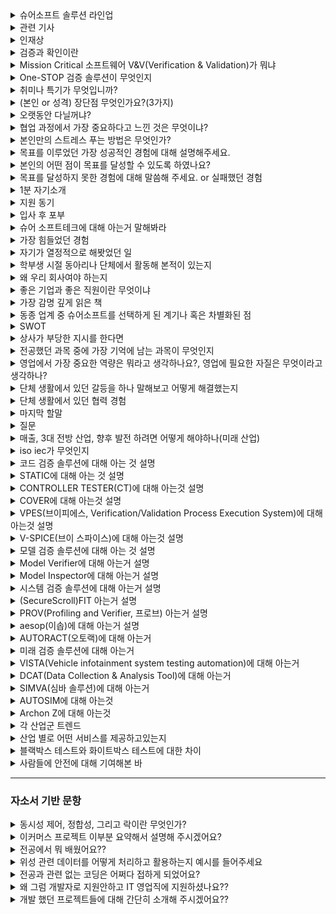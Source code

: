 <details markdown = "1">
<summary>슈어소프트 솔루션 라인업</summary>
크게 EndToEnd V&V 솔루션과 DX 솔루션으로 나뉨<br>
EndToEnd V&V 솔루션에는 코드 검증 솔루션, 모델 검증 솔루션, 시스템 검증 솔루션이 있다.<br>
DX 솔루션에는 미래 기술 검증 솔루션이 있음.<br>
</details>

<details markdown = "1">
<summary>관련 기사</summary>
2023.10.20 : 한국인정기구(KOLAS)로부터 3가지 공인시험기관 인정 규격을 추가 획득<br>
-> 무기체계 소프트웨어 개발 및 관리 메뉴얼에서 SW 취약점 점검, 소스코드 메트릭 점검<br>
<br>
2023.10.12 : 슈어소프트, 우주항공 국방 콘퍼런스 개최, 체세대 SW 기술 방향성 제시<br>
자율주행 무기체계 시험평가 시뮬레이터와 인공지능을 바탕으로 V&V등 가상화 시뮬레이션 발표 진행. 무기체계에 적용 가능한 차량 사이버보안 동향과 항공 우주 소프트웨어를 위한 결함 주입 시험 솔루션 발표.<br>
<br>
2023.08.22 : NGO 에 슈어소프트테크가 대전지역 아동 긴급 의료 셍계비 지원<br>
2023.08.08 : 회장 배현섭(2002년 설립) ai및 빅데이터 모비젠 인수, 차량 빅데이터 사업 본격화<br>
2023.08.20 : 판교 사옥에서 MBD 컨소시엄 3차 기술 워크샵 개최, SDV 가속화를 위해. SDV 신뢰성 기술과 향후 트렌드 공유<br>
2023.04.21 : SDV 전환 가속화를 위한 현대차+기아 외 17사와 SW 개발 MOU 체결<br>
</details>

<details markdown = "1">
<summary>인재상</summary>
리더 : 고객의 안전을 지키는 소프트웨어 및 하드웨어의 개발에 능동적으로 참여하는 인재<br>
챌린저 : 보다 안전한 사회를 만들기 위해 꿈과 열정을 가지고 도전<br>
Cooperator : 고객 및 동료들과 소통하고 배려하는 인재<br>
</details>

<details markdown = "1">
<summary>검증과 확인이란</summary>
검증은 소프트웨어가 명세서에 맞게 구현되었는지 보장하는 것, 확인은 소프트웨어가 고객의 의도에 맞게 구현되었는지 확인하는 것<br>
</details>

<details markdown = "1">
<summary>Mission Critical 소프트웨어 V&V(Verification & Validation)가 뭐냐</summary>
자동차, 국방/우주항공, 의료 등 작은 실수로도 치명적인 결과를 야기할 수 산업을 미션크리티컬(고신뢰 고 위험)산업이라고 하며, 해당 분야에 쓰이는 소프트웨어를 검증하는 사업을 뜻함.<br>
</details>

<details markdown = "1">
<summary>One-STOP 검증 솔루션이 무엇인지</summary>
소프트웨어 설계부터 완성품까지 모든 단계의 검증을 제공하는 서비스입니다.<br>
</details>

<details markdown = "1">
<summary>취미나 특기가 무엇입니까?</summary>
등산,배드민턴, 산책, 노래 부르고 듣는거, 이윤나 효과(걱정이 많을때 산책하면 생각도 정리되고, 정리 과정에서~~ 원래 움직이는거 싫어했는데 취미 되었음)<br>
특기 : 새로운 사람에게 말 붙이는거? <br>
</details>

<details markdown = "1">
<summary>(본인 or 성격) 장단점 무엇인가요?(3가지)</summary>
저의 가장 큰 장점은 공감 능력을 바탕으로 한 의사소통 능력이라고 생각합니다. 고등학교때 친구들의 추천을 받아 또래상담가를 맡게 되었고, 다양한 사람들의 고민을 듣고 같이 공감 및 소통하는 방법에 대해 배우게 되었습니다.<br>
이러한 경험을 바탕으로 현재도 다른 사람들의 말을 경청하고, 개개인의 상황에 맞게 대화를 이어나가면서 여러 사람들과 좋은 관계를 이어나가고 있습니다.
단점은 때로 거절을 잘 못한다는 것입니다.<br>
대학교 시절 ppt 제작으로 교수님께 칭찬을 받은 후, 동기들이 ppt 제작이 필요할때 저에게 도움을 요청했던 적이 있습니다.<br>
이때 도움 요청을 거절하지 못해서 시험기간에도 ppt제작에 도움을 주어 일정에 차질이 생겼었던적이 있습니다.<br>
현재는 도움 요청에 대해 가능한 한에서만 수락하고 불가능하다면 불가능한 이유를 솔직하게 이야기 하면서 정중하게 거절하려고 노력하고있습니다.<br>
(앞으로 마주하는 다른 단점들도 반복적으로 성찰하고 깨우치고 이를 극복하기 위해 노력 ~~~)
<br>
장점, 단점 남은거 두가지<br>
장점 : 맡은일은 밤을 세서라도 해내는 끈기와 책임감 인것 같습니다. 실제로 학부 연구생시절 2달 동안 항상 새벽 2시 이후 퇴근하면서 맡은일은 어떻게든 하려했다 ~~~ 팀 프로젝트에서도 ~~~. 약속은 어떻게든 지킨다<br>
단점 : 과몰입, 친구 상황에 더 슬퍼함. 과한것은 자제 필요. 현재는 너무 과몰입하지 않고 감정을 절제하려고 한다.
</details>

<details markdown = "1">
<summary>오랫동안 다닐꺼냐?</summary>
네 오래다닐수 ~~ 정말 오고싶었던 기업인 만 뽑아주시면 최선~~
</details>


<details markdown = "1">
<summary>협업 과정에서 가장 중요하다고 느낀 것은 무엇이냐?</summary>
저는 협업 과정에서 동료 간의 믿음이 구축되어 있는 것이 가장 중요하다고 생각합니다.<br>
팀원간의 믿음이 있어야지만 역할 분담 과정 뿐 아니라, 각자의 업무에 집중할 수 있고, 서로 간의 소통 과정에서 각자의 의견이 존중받는다는 분위기가 형성되어 좋은 아이디어가 나올 수 있기 때문입니다.<br>
</details>

<details markdown = "1">
<summary>본인만의 스트레스 푸는 방법은 무엇인가?</summary>
저는 주로 산책을 하면서 스트레스를 풉니다. 밖에서 몸을 움직이기에 답답한 마음이 해소되고, 제가 현재 왜 스트레스를 받고 어떻게 해나가야할 지 생각 정리를 하기 좋기 때문입니다.<br>
그리고 노래감상 or 노래방<br>
(적당한 스트레스는 긴장김으로 오히려 성과~)<br>
</details>

<details markdown = "1">
<summary>목표를 이루었던 가장 성공적인 경험에 대해 설명해주세요.</summary>
학부 연구생 시절 지상 원격 측정 장비를 통한 이산화질소 원격 측정 과제 수주에 성공하고, 프로젝트를 완료한 과정이 목표를 이루었던 가장 성공적인 경험이었던것 같습니다.<br>
과제 수주를 위해 관련 연구실에서 진행 중인 연구 사항 및 논문을 분석하여 연구실 별 평균 산출 오차를 계산하였고, Nasa의 Pandora 장비를 이용하여 관측하는 저희 연구실은 약 5배 정도 뛰어난 산출 결과를 얻을 수 있다는 점을 강조하여 연구과제를 수주할 수 있었습니다.<br>
<br>
프로젝트 진행 과정에서 해상도가 낮아서 측정이 되지 않았던 장비를 통해 공장 굴뚝에서 배출되는 이산화질소 농도 관측 가능 여부를 판단하였습니다. 이때 해당 장비의 해상도로 관측한 사례가 존재하지 않았고, 실제로 관측을 진행하였을때도 원하는 산출 정확도를 얻지 못하였습니다.<br>
하지만 여러 전문가 분들에게 자문을 구하여 장비 튜닝만이 해답임을 알게되었고, 추가 예산을 얻기 위해 장비 튜닝의 필요성을 증명하였습니다.<br>
최종적으로 산출 정확도를 20%에서 70%까지 높일수 있게 되었고, 성공적으로 프로젝트를 마무리할 수 있었습니다.<br>
<br>
(이때 국내 연구실의 평균 산출 오차는 3.4 * 10^-3(radiance) 였지만, 나사의 판도라 장비의 사용권이 있는 저희 연구실의 평균 산출오차는 6.8 * 10-4로 약 5배 정도 뛰어난 산출결과)<br>
</details>

<details markdown = "1">
<summary>본인의 어떤 점이 목표를 달성할 수 있도록 하였나요?</summary>
목표를 달성하는데 큰 역할을 한 점은 제가 포기하지 않고 문제를 해결하려는 책임감을 바탕으로 한 끈기와 여러 사람들께 도움을 요청드리고, 관련 자료를 열심히 찾아본 적극성이 목표를 달성할 수 있게 한것 같습니다.<br>
처음에는 해상도 문제와 같은 기술적인 어려움에 직면했을때, 몇 번의 측정 끝에도 원하는 산출 정확도의 결과를 얻지 못했습니다.<br>
그럼에도 불구하고, 저는 다양한 논문과 기술 문서들을 열심히 검색하며 해결책을 파악하려고 노력했습니다. 또한, 여러 전문가분들에게 자문을 요청드리는 과정에서 문제의 본질을 깊이 이해하게 되었고, 최종적으로 해결방안을 도출하였습니다.<br>
저의 끈기와 자기 주도적인 태도는 프로젝트를 성공적으로 이끈 주요 원동력이였다고 생각합니다. 앞으로도 문제를 해결하기 위한 끈기와 적극성을 바탕으로 맡은 일을 책임감 있게 수행하고, 좋은 성과를 내는 사원으로 성장하고자 합니다.
</details>

<details markdown = "1">
<summary>목표를 달성하지 못한 경험에 대해 말씀해 주세요. or 실패했던 경험</summary>
학부 시절, 저는 수석으로 졸업하는 것을 목표로 삼았으나 달성하지 못한 경험이 있습니다.<br>
이때 저는 흥미가 가는 과목에 대해서는 성적이 좋았으나, 재미가 없다고 느껴진 특정 전공 과목들에 대한 성적이 좋지 못하였습니다.<br>
이 경험을 통해 제가 관심을 가지 않았던 부분에 대해서도 진지한 태도로 접근해야 하며, 큰 목표를 이루기 위해서는 세부적인 요소 하나하나에 무관심하거나 소홀히 해서는 안된다는 점을 깨달았습니다.<br> 
<br>
꼬리질문 - 이를 자신의 삶에 어떻게 반영하였나요?<br>
개발 프로젝트 예시 -> 동시성 제어 해본것<br>
</details>

<details markdown = "1">
<summary>1분 자기소개</summary>
안녕하십니까. 슈어소프트테크 사업개발 부문 기술 영업 지원자 김욱종입니다.<br>
저는 차별화된 영업전략을 세우기 위해 여러 역량을 길러왔습니다.<br>
첫째 의사소통 능력입니다. 고등학교 시절 상담 도우미 역할을 맡은 경험을 바탕으로 다양한 사람들의 이야기를 경청하고 이를 바탕으로 소통하여 좋은 관계를 유지하고 있습니다.<br>
두번째로 데이터 분석 능력 및 이를 기반으로 한 설득력입니다.<br>
학부 연구생 시절 이산화질소 연구과제 수주를 위해 타 연구실에 비해 산출오차가 적다는 점을 계산하여 강조하였고, 최종적으로 해당 연구과제를 수주하였습니다.<br>
또한 과제 진행 과정에서, 국립환경과학원에서 맡긴 장비의 한계점을 증명하고, 장비 튜닝을 통해서만 산출 오차를 줄일수 있다는 점을 증명하여 추가 예산을 따낸 경험이 있습니다.<br>
마지막으로 CS 지식과 실제 개발 경험입니다. 정보처리기사 자격증 취득과정에서 CS분야에 대한 지식을 쌓았고, 자바 스프링을 기반으로 개발에 참여해 본 경험이 있습니다.<br>
<br>
이러한 저의 역량을 바탕으로 차별화된 영업 전략을 세우고, 보다 안전한 사회를 만들기 위해 노력하는 영업사원이 되겠습니다. 감사합니다.<br>
</details>

<details markdown = "1">
<summary>지원 동기</summary>
저는 기업을 선택할때, 성장 가능성을 가장 중요하게 생각합니다. 슈어소프트테크는 국내 최초로 소프트웨어 검증 기술 개발 및 상용화에 성공한 기업으로, 다양한 미션 크리티컬 산업에서 전문성과 소프트웨어 안전 부문 노하우를 쌓아왔습니다.<br>
AI 빅데이터 검증, MBD 검증, 가상화 및 시뮬레이션 검증 기술 등, 현실에 안주하고 않고 향후 미래 산업에 대한 연구개발에 투자하며 성장하고 있습니다.<br>
이러한 슈어소프트테크에서 저의 소통 및 대인관계 역량, 데이터 분석과 이를 기반으로 한 설득력, SW 개발 경험을 바탕으로 전문적인 기술 영업인이 되고자 지원하게 되었습니다.<br>
</details>

<details markdown = "1">
<summary>입사 후 포부</summary>
입사 후 슈어소프트의 여러 제품들에 대해 빠르게 익히고, 산업 트렌드를 지속적으로 파악하여 새로운 고객분들을 맞이하겠습니다.<br>
그리고 저의 업무 처리 능력과 소통 능력을 바탕으로 팀원분들과 고객분들의 신뢰를 이끌어내겠습니다.<br>
장기적으로 영업팀 내에서 후배분들에게 지식과 경험을 공유하여 그들의 성장을 돕는 멘토가 되고자 합니다.<br>
실무 경험과 함께 얻은 성공과 실패 경험, 협상 과정에서의 소통 노하우를 공유하여 후배분들의 업무 이해도와 전문성을 높이고, 신뢰받는 선배가 되고자합니다.<br>
그리고 저의 경험을 통해 얻은 시장에 대한 통찰력을 바탕으로 다가올 산업의 변화에 대응할 수 있는 영업 전략을 구축하는 주도적인 리더가 되겠습니다.<br>
</details>

<details markdown = "1">
<summary>슈어 소프트테크에 대해 아는거 말해봐라</summary>
슈어소프트테크는 소프트웨어로 더 안전한 세상을 만들고자 하는 비전 아래 국내 최초로 소프트웨어 검증 기술 개발 및 사용화에 성공한 기업입니다.<br>
Mission Critical 산업 분야의 소프트웨어 안전성 검증을 위한 테스트 자동화 도구 및 검증 서비스를 제공하고 있고, 나아가 미래 가치 분야에 대해 사업 영역을 확장해 나가고 있습니다.<br>
그리고 자동차, 국방/우주항공, 원자력 산업을 필두로, 철도, 조선 해양, 의료 분야, 로봇 분야에서의 사업을 다각화 해나가고 있습니다.
슈어소프트에서 제공하고 있는 제품은 크게 EndToEnd V&V 솔루션, Dx 솔루션으로 나뉩니다.<br>
EndtoEnd V&V 솔루션에는 STATIC, COVER, V-SPICE와 같은 코드 검증 솔루션, Model Verifier, Model Inspector와 같은 모델 검증 솔루션, FIT과 AESOP과 같은 시스템 검증 솔루션이 있습니다.<br>
미래 검증 솔루션은 가상화, 시뮬레이션과 같이 발전된 기술을 바탕으로 한 솔루션으로 VISTA, DCAT, SIMVA, AUTOSIM, ARCHON Z이 있습니다.<br>
최근에는 20년간 쌓아온 테스팅 노하우, ai 빅데이터 기업인 모비젠 인수를 바탕으로 기존 자사 솔루션에 ai도입, ai 기반 시스템에 대한 테스팅 기술 개발, sdv의 중요성이 커지는 시장에서 현대 자동차 mbd 컨소시엄 참여, 가상 시뮬레이션이 주목받는 시장에서 현대 오토에버와 제어기 가상화 컨소시엄 참여 등 미래 산업과 관련된 발전을 계속해 나가고 있습니다.<br> 
</details>

<details markdown = "1">
<summary>가장 힘들었던 경험</summary>
학부 연구생 시절 기존 장비를 통해 이산화질소 산측 정확도를 높이는 과정이 가장 힘들었던 경험인 것 같습니다.<br>
관련 자료나 논문을 바탕으로 5달간 여러 시도를 해보았지만, 끝내 산출 정확도는 신뢰도 범위 밖이였고, 개선할 수 없었습니다.<br> 
이러한 상황속에서 우선 저의 연구 과정을 전부 정리하고, 장비를 개발한 회사, 여러 교수님들, 그리고 타 대학 박사 분들께 현재 상황에 대해 설명을 드리고 자문을 요청드렸습니다.<br>
저의 자문 요청에 대해 모두 "이런 시도까지 해봤는데 안되는거면, 장비 튜닝이 답인 것 같다, 현재 상황을 잘 정리해서 증명한다면 연구진 분들께서도 분명 이해하실거다" 라는 답변을 주셨습니다.<br>
이후 저는 제가 시도했던 방법들을 정리하여 각 방법마다 산출 오차가 개선되지 않음을 발표하게 되었고, 최종적으로 장비 튜닝을 위한 추가 예산을 따내게 되었습니다.<br>
해당 경험을 통해 저는 포기하지 않고 노력한다면 모든지 할수 있다는 마음가짐을 가지게 되었고, 여러 전문가분들께 자문을 요청드리는 용기가 문제의 해결책이 될 수 있다는 것을 배웠습니다.<br>
</details>

<details markdown = "1">
<summary>자기가 열정적으로 해봣었던 일</summary>

</details>

<details markdown = "1">
<summary>학부생 시절 동아리나 단체에서 활동해 본적이 있는지</summary>
학부생 시절 학과 내 축구 동아리에 가입하여 활동하였고, 학생회에서 대내협력부장을 맡아 학과 여러 행사에 참여를 요청드렸습니다.<br>
그리고 연구실에서 학부 연구생 활동을 하였습니다. 
</details>

<details markdown = "1">
<summary>왜 우리 회사여야 하는지 </summary>

</details>

<details markdown = "1">
<summary>좋은 기업과 좋은 직원이란 무엇이냐</summary>
좋은 기업 : 직원들이 잠재력을 발휘하고 성장할 수 있는 환경을 조성한 기업.
좋은 직원 : 맡은 역할과 책임을 성실히 수행하고, 어떻게 우리 기업이 더 성장해 나갈 수 있을지 고민하는 직원.
</details>

<details markdown = "1">
<summary>가장 감명 깊게 읽은 책</summary>
저는 거절은 해야겠는데 말을 못하겠고라는 책을 가장 감명 깊게 읽은 것 같습니다.<br>
해당 책을 통해 사람들이 거절은 잘 못하는 이유은 대개 관계 불안에 있으며, 오히려 거절을 하는 것이 자신에게 도움이 될 뿐만 아니라, 관계 유지에 도움이 된다는 것을 알게 되었습니다.<br>
이후 저는 도움 요청에 대해 가능한 한에서만 수락하고 불가능하다면, 불가능한 이유를 솔직하게 이야기하면서 정중하게 거절하려고 노력하고있습니다.<br>
</details>

<details markdown = "1">
<summary>동종 업계 중 슈어소프트를 선택하게 된 계기나 혹은 차별화된 점</summary>
국내 최초로 미션 크리티컬 분야에서 소프트웨어 검증 기술을 개발하고 상용화.<br>
향후 성장을 위해 지속적으로 노력한다는 점 -> ai 빅데이터 검증, MBD 개발 및 검증 사업, 가상화/시뮬레이션 검증 사업<br>
(경쟁사로는 엠로, 더존비즈온, 안랩 등)<br>
</details>

<details markdown = "1">
<summary>SWOT</summary>
S : 성장성이 높은 산업, W : 글로벌 경기에 민감, O : 디지털 전환에 따른 전방 시장 확대, T : 인력 수급 어려움<br>
</details>

<details markdown = "1">
<summary>상사가 부당한 지시를 한다면</summary>
저는 우서적으로 법적이나, 회사 내규에 어긋나는 지시거나 회사의 이윤에 해를 끼치는지 부터 판단해 보겠습니다.<br>
이때 만약 어긋나는 일이라고 확인된다면 가까운 선배뿐과 조용히 조언을 구한 후 행동하겠습니다.<br>
하지만 부당한 지시가 저만의 생각이였다면, 일단은 지시를 따르겠습니다. <br>
먼저 회사생활을 시작하신 상사의 지시는 이유가 있다고 생각하고, 큰 일이 아니라면 지시 이행 후에 나중에 개인적으로 말씀드려도 되는 부분이라고 생각합니다.<br>
</details>

<details markdown = "1">
<summary>전공했던 과목 중에 가장 기억에 남는 과목이 무엇인지</summary>
저는 위성정보프로그래밍 및 실습이라는 과목이 가장 기억에 남는 것 같습니다.<br>
해당 과목에서 fortran이라는 언어를 바탕으로 처음으로 코딩에 접하게 되었고, 단순히 외우는 형식의 공부가 아니라, 실제로 위성데이터를 스스로 처리해보는 경험을 하였기 때문입니다.<br>
</details>

<details markdown = "1">
<summary>영업에서 가장 중요한 역량은 뭐라고 생각하나요?, 영업에 필요한 자질은 무엇이라고 생각하나?</summary>
저는 무엇보다 고객 지향적 태도가 가장 중요하다고 생각합니다.<br>
성공적인 영업 활동을 이어가기 위해서는 제품이나 솔루션에 대한 완벽한 이해뿐만 아니라, 고객분들의 비즈니스적 목표나 과제를 경청 및 이해하고, 이에 맞는 맞춤형 제안을 해야하기 때문입니다.<br>
</details>

<details markdown = "1">
<summary>단체 생활에서 있던 갈등을 하나 말해보고 어떻게 해결했는지</summary>
네 저는 팀프로젝트를 하면서 갈등을 해결했던 경험이 있습니다.<br>
교수님께서 기말고사 대체로 팀 과제를 내주셨습니다.<br>
그런데 다른 팀원분들께서 개인 약속과 개인 시험 공부가 있다며 조별 과제를 피했습니다.<br>
저는 그때 이렇게 하다가는 안되겠다는 생각을 가지고 가능한 시간을 만들어서 조원들에게 설문조사를 하였습니다.<br>
그 결과 수업시간 앞뒤 약 한시간 정도의 시간을 활용해서 과제를 해보면 어떨지 의견을 구했습니다.<br>
그 결과 짧은 시간안에 효율적으로 기말고사 과제를 잘 마무리 할 수 있었습니다.<br>
</details>

<details markdown = "1">
<summary>단체 생활에서 있던 협력 경험</summary>
학부 연구생 시절, 저는 지상, 항공, 위성 총 3부문에 대한 이산화질소 관련 연구과제 수주를 위한 자료 조사를 동료 3명과 함께 진행했습니다. 제가 맡은 부문은 지상이었고, 다른 두 명은 각각 항공과 위성 부문을 담당했습니다. 저희 연구실은 지상과 위성 부문에서 강점을 가지고 있어, 이 두 부문의 조사는 빠르게 마무리되었습니다.<br>
그러나 항공 부문에 대한 경험 부족으로 인해, 해당 부문의 조사에 어려움을 겪었습니다. 이에 저를 포함한 팀원 모두가 항공 부문의 조사에 참여하기로 결정했습니다. 우리는 위성과 항공 부문의 농도 산출 원리가 유사하다는 점과, 저희 연구실이 세계 최초로 환경 관련 정지궤도 위성인 GEMS의 이산화질소 농도 산출 알고리즘을 개발했다는 점을 강조했습니다.
이러한 노력의 결과로, 저희는 지상과 위성 부문에 대한 연구 과제를 수주하는 데 성공했습니다. 항공 부문에 관해서는 연세대학교 대학원과 공동 연구를 진행 하게 되었습니다.<br>
</details>

<details markdown = "1">
<summary>마지막 할말 </summary>
우선 저에게 좋은 면접 기회를 주시고, 바쁘신 와중에도 긴 시간동안 제 얘기를 들어주시고, 질문해 주신 부분에 대해 너무 감사드립니다.<br>
면접을 준비하고 여러 가지 자료를 찾아보면서 이 회사에 일하고 싶다는 마음이 커진것 같습니다. 물론 부족해 보이실 수 있겠지만, 함께 일할 수 있는 좋은 기회를 주신다면 조금더 노력하고 
최전선에서 동료분들의 노력을 증명해야 된다는 책임감을 바탕으로 성과를 내는 영업사원이 될 수 있도록 노력하겠습니다. 감사합니다(꾸벅).
</details>

<details markdown = "1">
<summary>질문</summary>
실제 영업을 진행하실때, 어떤 부분을 중점적으로 생각하시는지에 대해 여쭤보고 싶습니다.<br>
슈어소프트테크가 smr 관련 검증 사업 관련해서 외연을 넓여 나가는 것으로 알고 있는데, 혹시 해당 검증사업에 대해 기존의 슈어소프트테크의 원자력 관련 노하우를 바탕으로 진출하는건지, 아니면 smr에 특화된 새로운 솔루션을 바탕으로 진출하는건지 여쭤보고싶습니다.<br> 
</details>

<details markdown = "1">
<summary>매출, 3대 전방 산업, 향후 발전 하려면 어떻게 해야하나(미래 산업)</summary>
코드검증 솔루션이 최고 103억, 시스템 검증 53억, 미래 검증(42억), 모델 검증 20억<br>
3대 전방산업(자동차, 국방 및 항공우주, 원자력), 조선 로봇 등 신규 도메인도 확대<br>
<br>
현재 3대 미래 기술 다음과 같이 추가중(급격하게 커질 수 있는 산업)
-> AI 빅데이터 검증 솔루션, MBD(Model Based Development), 가상화 및 시뮬레이션 검증 기술<br>
1번은 기존 자사 솔루션에 AI를 접목하고, 또한 ai기반 시스템들이 만들어지고 상용화될려면 테스팅이 필수(검증 시장 공략)<br>
모비젠이라는 ai 및 빅데이터 관련 회사 인수 하였고, 사용자 관련 빅데이터 사업을 하던 곳에서 미션 크리티컬 시스템 관련 사업을 확대해갈 예정<br>
<br>
MBD의 경우 sdv 전환에 따른 하드웨어와 소프트웨어가 분리되면서 mbd가속화 될 예정, 현대 자동차 mbd 컨소시엄 참여로 포지션 확보<br>
원래 차는 하드웨어 오리엔티드 느낌임, 근데 이젠 소프트웨어 중심으로 나아감. 이에 여러 차종에서 보편적으로 쓸수있는 플랫폼이 만들어져야함(소나타되고 그랜져 안되고 이러면 안되니까)<br>
보편적 플랫폼을 만들기 위해 하드웨어와 분리된 소프트웨어 개발이 되어야 되고, 이게 잘 되려면 mbd가 잘 되어야 함.<br>
<br>
가상화/시뮬레이션 검증 작업 : 자율주행 고도화를 위해 가상 시뮬레이션 시대가 개막, 현대자동차 가상화 컨소시엄 참여로 포지션 확보<br>
<br>
디지털 트윈 성장세<br>
자율주행 시 가장 큰 문제는 실차 시험을 하기 어려움 (도로 투입해서 여러 사항 만들기가 어렵고 위험함)<br>
이래서 가상환경에서 테스트함, 이러한 기술을 국방/우주/항공 까지 시뮬레이션 기반으로 확대 해갈 예정, 로봇/의료 등 신규 사업등으로 사업 영역 확대<br>
</details>

<details markdown = "1">
<summary>iso iec가 무엇인지</summary>
iso는 서비스의 품질과 안정성을 향상시키고, 특히 국가와 기업간의 교류를 촉진하는데 도움이 되는 국제 표준.<br>
iec는 전기 관련 기술에 대한 국제 표준<br>
</details>

<details markdown = "1">
<summary>코드 검증 솔루션에 대해 아는 것 설명</summary>
슈어 소프트의 핵심 솔루션으로, 정적 분석과 동적 분석을 통해 SW를 전방위로 검증할 수 있게 하는 솔루션입니다.<br>
STATIC, CONTROLLER TESTER, COVER, VPES, V-SPICE 등이 있다.<br>
자동차, 국방, 우주항공, 원자력, 조선 해양, 철도, 의료,로봇 등 거의 전분야에서 사용됨.<br>
<br>
적용 분야 : 자동차의 차량 제어기 단위/통합 테스트, 국방/우주 항공 분야의 무기 체계 신뢰성 시험 수행.<br>
원자력의 경우 원자력 발전소 제어기 CT 수행, 철도의 경우 철도 차량 제어기 및 신호 제어 시스템 검증<br>
<br>
CT(Compliance Testing)은 제어 시슽엠이 엄격한 안전 및 성능 기준을 부합하는지 확인하는 테스트<br>
</details>

<details markdown = "1">
<summary>STATIC에 대해 아는 것 설명</summary>
STATIC은 정적 분석 시간을 단축시키고 결함 관련 수정을 용이하게 해주는 자동화 도구입니다.<br>
도메인 별 코딩 규칙 검사와 사이버 보안에 대한 코딩 규칙 검사를 제공하고, 결함 진행 상황 추적을 통한 관리를 제공하는 것이 주요 기능입니다.<br> 
<br>
꼬리질문1 - 정적 분석과 동적 분석의 차이에 대해 아는가?<br>
정적 분석(검증)은 모델을 실행하지 않고 분석하고 과정입니다. 코드의 복잡도, 표준 준수 여부나 타입 체크 등을 검사합니다(구조적 결함 찾음)<br>
동적 검증은 모델을 실제로 실행하여 검사하는 과정입니다. 테스트 케이스를 실행하여 예상된 결과를 실제 결과가 비교하고, 런타임 오류나 성능 등 실행 중에 발견할 수 있는 문제들을 검사합니다.<br>
<br>
꼬리질문2 - 정적 분석이 왜 중요하냐<br>
완성되지 않은 코드에 대해서도 분석이 가능하기 때문에 동적 테스트보다 이른 시점, 그리고 적은 비용으로 버그를 찾아낼 수 있기 때문입니다.<br>
예를들어 개발 단계에서는 비교적 짧은 동적 테스트를 통해 결과를 신속하게 확인해야 하는 경우가 많기에, 이 과정에서 memory leak과 같은 문제는 감지하기 어렵습니다.<br>
(메모리 누수는 시스템이 실행되는 동안 점진적으로 메모리 소비하면서 발생하고, 짧은 테스트 실행으로는 발견하기 어려움)
하지만 정적 분석을 진행한다면, 코드를 실행하지 않고도 이러한 문제를 초기에 발견함으로서 추후 고 비용이 들수 있는 버그 수정 과정을 예방할 수 있습니다.<br>
<br>
메모리 누수란 프로그램이 메모리를 할당한 후, 필요하지 않게 되었을 때 그 메모리를 올바르게 해제 하지 않아 메모리 공간이 점점 줄어드는 현상.<br>
<br>
꼬리질문3- 동적 분석은 왜 중요하냐<br>
실제 실행을 진행하기에, 정적 분석만으로는 감지할 수 없는 런타임 문제나 예외 상황을 발견할 수 있음.<br>
<br>
</details>

<details markdown = "1">
<summary>CONTROLLER TESTER(CT)에 대해 아는것 설명</summary>
표준(아마 국제 표준임)에서 요구하는 모든 종류의 코드 커버리지 측정이 가능한 단위/통합 테스트 자동화 도구입니다.<br>
테스트 케이스 자동 생성 및 커스터마이징이 가능하고, 구문(줄), 조건(조건문), 결정(조건으로 인해 나온 결과값) 관련 커버리지 뿐만 아니라, MC/DC 또한 측정이 가능합니다.<br>
(회귀 테스트를 위한 테스트 재사용 기능도 제공)<br>
<br>
꼬리질문1 - md/dc(Modified Condition/Decision Coverage")가 무엇인가??<br>
조건 커버리지와 분기(결정이랑 같음) 커버리지를 보완해서 만든 커버리지로, 각 개별 조건식이 다른 개별 조건식에 영향을 받지 않고 전체 조건식에 독립적으로 영향을 주도록 함.<br>
<br>
꼬리질문2 - 코드 커버리지가 무엇인가??<br>
테스트가 소스 코드의 얼마나 많은 부분을 실행했는지 나타내는 지표입니다.<br>
<br>
꼬리질문3 - 회귀 테스트가 무엇인가??<br>
변경된 부분이 기존 기능에 영향을 미치는지 확인하는 테스트입니다.<br>
<br>
꼬리질문 4 - 단위 테스트랑 통합 테스트가 무엇인가?<br>
단위 테스트는 소프트웨어의 가장 작은 단위인 모듈을(하나의 기능, 주로 메서드) 기반으로 테스트하는 것입니다.(주로 화이트 박스, 주로 모킹 사용)<br>
반면 통합 테스트는 여러 모듈이 서로 상호작용하여 정상적으로 동작하는지 확인하는 테스트입니다.<br>
</details>

<details markdown = "1">
<summary>COVER에 대해 아는것 설명</summary>
enterprise, embedded 환경을 모두 지원하는 데이터 기반 테스트 커버리지 측정 도구입니다.<br>
테스트 수행 시 자동으로 커버리지를 측정하여 WEB에서 확인 가능하고, 다양한 개발 환경에 대한 커버리지 측정이 가능합니다.<br>
또한 소스 코드 탐침 최적화 특허를 사용하여 Embedded 장치에 적용이 용이하다는 장점을 가집니다.<br>
<br>
enterprise : 주로 기업에서 사용되는 소프트웨어 지칭<br>
embedded : 특정 기능을 수행하기 위해 하드웨어 내에 내장된 소프트웨어<br>
<br>
소스코드 탐침은 테스트 커버리지 측정이나 프로그램 실행 흐름을 관찰하기 위해 소프트웨어 소스 코드에 추가적인 코드를 삽입하는것을 말합니다.<br>
이러한 탐침을 진행할 시 메모리나 처리 능력이 제한된 임베디드 상황에서는 부담이 될 수 있습니다. 따라서 탐침 최적화를 통해 성능에 미치는 영향을 최소화하여 임베디드 장치에 적용이 용이합니다.<br> 
</details>

<details markdown = "1">
<summary>VPES(브이피에스, Verification/Validation Process Execution System)에 대해 아는것 설명</summary>
SW 신뢰성 시험 프로세스의 전 단계에 대한 시험 결과 모니터링 및 산출물 자동 생성을 지원하는 도구입니다.(한화 에어로 스페이스에서 방산망 관련해서 적용사례)<br>
<br>
참고 -> 전단계(요구사항 명세, 아키텍처 설계, 단위 설계, 구현, 정적검증, 단위 테스트, 통합 테스트, 시스템 테스트) -> 정보처리기사의 V모델 같은 느낌인듯<br>
<br>
Verifciation(검증)은 개발자의 입장에서 개발한 소프트웨어가 명세에 맞게 만들어 졌는지 확인하는 것(정적 테스트 같음), Validation(검사)은 사용자의 입장에서 개발한 소프트웨어가 고객의 요구사항에 맞게 구현되었는지 확인하는 것이다.(동적)<br>
</details>

<details markdown = "1">
<summary>V-SPICE(브이 스파이스)에 대해 아는것 설명</summary>
복잡한 ALM 도구 없이도 A-SPICE 인증을 위한 필수 기능(프로세스 및 문서 관리, 추적성 관리, 리뷰 관리, 일정 관리)을 제공하는 도구입니다.<br>
(32개 프로세스중 VDA scope에 해당하는 16개의 프로세스를 제공함)<br>
추적성 관리를 통해 주요 산출물 간 양방향 trace 커버리지를 제공하고, wbs를 기반으로 리소스 및 일정관리가 가능하다는 것이 주요 기능입니다.<br>
<br>
꼬리질문 1 - A-SPICE(32개)가 무엇이냐?<br>
자동차 소프트웨어 개발에 특화된 국제 표준으로 알고 있습니다.현대자동차는 22년 부터 적용 중<br>
-> 독일 자동차 산업협회에서 16개의 필수 프로세스인 VDA Scope를 선정하여 표준으로 사용됨.<br>
인증 받기 위해 프로세스 및 산출물 관리, 추적성 관리(제일 중요)등이 필요함<br>
<br>
꼬리질문 2 - ALM 무엇이냐?<br>
Application LifeCycle Management의 약자로, 소포트웨어 개발 전 과정을 관리하기 위한 도구를 뜻합니다.<br>
<br>
꼬리질문 3 - wbs(work breakdown structure)가 무엇이냐?<br>
프로젝트를 구성하는 작업을 체계적으로 분해하는데 사용하는 도구<br>
</details>

<details markdown = "1">
<summary>모델 검증 솔루션에 대해 아는 것 설명</summary>
모델 규칙 검사 자동화를 통해 작업 비용을 감소하고, 생산성을 증대시키는 솔루션입니다. 모델 기반의 정적/동적 검증을 통해 품질 지표를 확보하고, SW의 품질 향상을 가능하게 하는 솔루션입니다.<br>
Model Verifier(동적 검증), Model Inspector(정적 검증 프로세스)가 있습니다.<br>
<br>
(참고 : 소프트웨어를 모델링하고 설계하는 맨 앞단에도 검증이 필요하고, 개발하는 과정에서 코드에 대한 검증도 필요, 하드웨어가 탑재된 시스템 레벨에서의 검증 또한 필요)<br>
(여기 해당 되는건 다 MBD 검증 도구)<br>
<br>
차량 제어 시스템 검증, 모델과 소스 코드 간의 Back to Back(일치성 검증)<br>
<br>
꼬리질문 1 - MBD(Model Based Design : 모델 기반 설계)가 뭐냐?(matlab이 이에 해당)<br>
MBD는 모델을 기반으로 소프트웨어를 개발하는 방식을 뜻합니다.기존과 다르게 그림을 그리는 것과 같은 방식으로 개발이 이어짐(자동차, 전기전자, 항공 등에서 사용)<br>
MBD의 경우 개발 과정 초기에 설계한 시스템을 시뮬레이션하고 설계를 검증할 수 있다는 특징을 지니고, 시스템 개발의 모든 단계에서 시험과 검증을 연속적으로 수행하여 중복 구현 비용을 절감할 수 있다는 장점을 가집니다.<br>
<br>
꼬리질문 2 - 모델 검증 필요성<br>
오류를 개발 과정 후반에서 발견할 수록 수정 비용 증가<br>
모델 검증은 코드 레벨에서 검증 비용 줄일 수 있다.<br>
</details>

<details markdown = "1">
<summary>Model Verifier에 대해 아는거 설명</summary>
모델 verifier는 모델 동적 검증 프로세스를 지원하는 도구입니다. 엑셀 형태의 테스트 케이스 편집기를 제공하고, 커버리지 측정및 시각화를 제공합니다.<br>
모델 동적 검증이란 사용자가 제공하는 입력 값을 통해 모델 시뮬레이션에 대한 출력값과 기대 값을 비교하는 것입니다.<br>
</details>

<details markdown = "1">
<summary>Model Inspector에 대해 아는거 설명</summary>
모델 인스펙터는 모델 정적 검증을 지원하는 도구입니다. 표준 모델링 규칙뿐 아니라, 위배 탐색 및 자동 수정을 지원하는 것이 특징입니다.<br>
<br>
모델 정적 검증이란 모델링 규칙 준수 여부, 품질 지표 측정을 의미합니다<br>
</details>

<details markdown = "1">
<summary>시스템 검증 솔루션에 대해 아는거 설명</summary>
다양한 환경에 대해서 기능에 대한 통합적인 시스템 사양 검증을 진행하고, 테스트 수행을 통해 오류를 검증하고 테스트케이스를 작성 및 수정하여 시스템 전반에 걸친 안정성과 품질을 확보하는 솔루션.<br>
(자동차,국방, 우주항공, 원자력 등 다양한 분야에 대해 적용 가능)<br>
FIT, PROV, AESOP, AUTORACT<br>
국방및 항공 분야에서 무기체계의 신뢰성을 검증<br>
차량 제어기 HILS(Hardware in the loop simulation) 시험 운영, 원자력 발전소 제어기 테스트, 
</details>

<details markdown = "1">
<summary>(SecureScroll)FIT 아는거 설명</summary>
인위적인 결함을 발생시켜 제어시스템 정상 동작 여부를 검사하는 결함주입시험 자동화 도구입니다.<br><br>
(최근 항공 우주 SW를 위한 ~~, 지상에서 잘 동작해도 우주 환경에서는 잘 동작하지 않을수 있다. 결함 발생 시 고장 상태로 전이되지 않고 안전 기능이 동작하는지 확인해야함)<br>
(근데 비트 플립과정은 테스트 하기 힘듬(비트플립이란 0이 1로 1이 0으로 잘못 변경되는거), 방사선에 더 많이 노출되어 반도체 장치에 비트 플립이 발생할 수 있음)<br>
런타임 결합 주입이나, 컴파일 타임 결함 주입이 있다. -> 이 둘은 합친 하이브리드 방식을 가능하게 하여 컴파일 타임 결함의 기능을 가능하게 하면서 반복적인 재컴파일 과정 제거<br>
<br>
결함 주입은 인위적인 결함을 주입시킨 후 오류 복구 메커니즘이 정상적으로 동작하는지를 검증하는 시험입니다.<br>
</details>

<details markdown = "1">
<summary>PROV(Profiling and Verifier, 프로브) 아는거 설명</summary>
소프트웨어 안정성을 측정하기 위해 실시간 자원 사용량(CPU, Memory, OS 스케쥴링 등) 및 타이밍 측정뿐 아니라 제약 조건 설정 및 제약 조건 위반 시 스냅샷 그래프를 제공하는 솔루션입니다.<br>
(실시간 시스템에서 중요 : 정해진 시간 안에 정확하게 실행되어야 하기에)<br>
<br>
OS 스케줄링 : 운영체제가 cpu 시간을 프로세스나 스레드에 어떻게 할당할지에 대한 규칙 말함.(라운드 로빈, 우선순위 큐 등)<br>
타이밍 : 특정 작업이 완료데는 데 까지 걸리는 시간으로, 정해진 시간 제약 내에 작업을 정확히 수행하는지 나타냄.<br>
</details>

<details markdown = "1">
<summary>aesop(이솝)에 대해 아는거 설명</summary>
이솝은 ROM 데이터 핸들링을 자동화하여 검증 비용을 절감하고, 데이터 변경점 검사와 차량 사양 검증을 통해 다양한 에러 가능성을 제거하는 도구입니다.<br>
<br>
ROM 데이터는 읽기 전용 장치(Read only Memory)에 기록되는 차량의 데이터를 의미하며 별도의 데이터 관리 과정 필요.<br>
최근 차량 SW 산업의 발전으로 데이터 저장량이 늘어나고, 처리 과정에서 에러 발생이 많아지면서 산업 사고에 대한 위험성 역시 증가<br>
<br>
차량 제어기 : 자동차의 엔진과 관련된 다양한 기능을 컴퓨터화된 제어를 통해 관리(ex: 연료 분사, 점화 타이밍, 배기 가스 제어)<br>
</details>

<details markdown = "1">
<summary>AUTORACT(오토랙)에 대해 아는거</summary>
AUTORACT은 실차 환경에서 네트워크 DB를 기반으로 사용자가 선택한 테스트 방법에 대해 제어기 네트워크 사양 테스트 케이스를 자동으로 생성하고 평가하는 도구입니다.<br>
<br>
(자동차 내부의 전자 장치인 ECU(Electronic Control Unit 상태를 알기 위해선 진단 통신이 필요)<br>
대표적으로 UDS(Unified Diagnostic Services), OBD(On board diagnostics)가 있다.<br>
<br>
UDS는 ISO 표준에 정의되어 있어서 모든 자동차는 OEM이 이 표준을 준수함.<br>
</details>

<details markdown = "1">
<summary>미래 검증 솔루션에 대해 아는거</summary>
가상화, 시뮬레이션, 사이버 보안 등 발전된 기술을 통해 SW의 품질 및 안정성을 확보하고 향상시키는 솔루션입니다.<br>
VISTA, DCAT, SIMVA, AUTOSIM, ARCHON Z가 있다.<br>
<br>
자율주행차 시뮬레이션 테스팅, AVN 시스템 시험 자동화, 제어기 가상화를 통한 검증 자동화, 보안 취약점 점검, 데이터 분석 기반 ADAS(발전된 운전자 보조 시스템, ex : 긴급 제동, 차선 유지, 주차 보조 등, 크루즈 컨트롤(전방과 거리 유지)) 검증<br>  
</details>

<details markdown = "1">
<summary>VISTA(Vehicle infotainment system testing automation)에 대해 아는거</summary>
AVN(Audio,Video, Navigation)단말과 차량 외부 커넥티비티 자동화(블루투스, 안드로이드, 카플레이 등) 테스트를 제공하는 도구입니다.<br>
</details>

<details markdown = "1">
<summary>DCAT(Data Collection & Analysis Tool)에 대해 아는거</summary>
자율 주행차의 다양한 센서나 시스템에서 나오는 데이터를 종합적으로 분석하고 시각화하여, 자율 주행 기능이 안전하고 정확히 작동하는지 검증할 수 있게 도와주는 도구입니다.<br>
최근 chatgpt가 입력된 내용을 기반으로 dcat에서 바로 적용 가능한 스크립트를 생성해주는 기능 추가<br>
</details>

<details markdown = "1">
<summary>SIMVA(심바 솔루션)에 대해 아는거</summary>
자동차 제어 소프트웨어 표준 규약인 AUTOSAR(오토사) 아키텍처를 바탕으로 ECU를 가상화하고, 시뮬레이션 테스트를 통해 SW 생산성과 검증 효율을 개선하는 도구입니다.<br>
<br>
자동차 제어 SW가 동작하는 환경에서 HW 의존성을 제거하기 위해 ECU(Electronic control unit : 자동차에 탑재된 컴퓨터 시스템) 가상화 단게 필요.<br>
SDV(Software defined vehicle)가 무엇인지 : 소프트웨어를 통해 기능들이 활성화된 차량을 뜻함<br>
<br>
MIL, SIL, HIL 시뮬레이션과 실차 수준 월드 모델이 포함된 시뮬레이션 환경 요구<br>
SDV 경우 테스팅과 통합에서 비용이 많이 감소됨, sdv의 다양한 기능은 공격지점을 확장하게 됨<br> 
최근 자동차 산업은 자율주행, 전동화, 커넥티비티, 사이버 보안 등 많은 분야에서 기술 혁신이 이루어짐 -> 소프트웨어에 크게 의존<br>
의존으로 인해 -> 자동차 생산 비용중 sw 비용과 자동차 소프트웨어 복잡도가 증가, 개발 비용 절감 생산성 향상을 위한 대비 필요<br>
<br>
mil(model in the loop) : 물리적인 프로토타입이나 하드웨어 없이 시뮬레이션 환경내에서 모델을 테스트<br>
sils(software in the loop simulation) : 소프트웨어를 pc상에서 실행하고 차량 모델에서 검증을 진행<br>
<br>
HILS(Hardware in the Loop Simulation) : 복잡한 실시간 시스템의 개발 및 시험에 사용되는 기술<br>
실차 환경에서 시험하기엔 한계가 있어 많은 자동차 업체에서는 HILS 검증 수행 -> 하지만 하드웨어 의존적이기에 한계가 있음 -> 이를 위해 가상 제어기와 가상화 검증 환경의 필요성이 대두<br>
</details>

<details markdown = "1">
<summary>AUTOSIM에 대해 아는것</summary>
가상 시뮬레이션 기술을 통해 디지털 트윈 환경을 구성하고, 실제 차량이나 도로 주행 없이 클릭 한번으로 개발한 로직에 대한 검증을 수행하는 자동화 도구입니다.<br>
<br>
디지털 트윈 -> 컴퓨터에 현실 속 사물의 쌍둥이를 만들고, 현실에서 발생할 수 있는 상황을 컴퓨터로 시뮬레이션하여 결과를 미리 예측하는 기술<br>
</details>

<details markdown = "1">
<summary>Archon Z에 대해 아는것</summary>
퍼징 검증을 통해 결함을 검출하고, 검출된 내용을 보완해 주는 사이버 보안 품질 도구<br>
<br>
퍼징 검증 , 예상치 못한 데이터인 퍼즈를 시스템에 입력하여 시스템이 적절하게 처리하지 못하는 경우를 찾아내는 기술<br>
</details>

<details markdown = "1">
<summary>각 산업군 트렌드</summary>
1. 자동차<br>
글로벌 자동차 시장에서 가장 주목할만한 트렌드는 SDV(Software Defined Vehicle)라고 생각합니다.<br>
SDV는 소프트웨어로 하드웨어를 제어하고 관리하는 자동차를 의미합니다.<br>
과거엔 기계공학 중심의 하드웨어가 주를 이뤘던 반면, 현재는 기술 발전과 더불어 소프트웨어 중심으로 변화하고 있고 이에 대한 테스팅의 중요성이 부각되고 있습니다.<br>
<br>
SDV는 크게 OTA(Over the air)업데이트와 통합 ECU, 차량용 소프트웨어 및 클라우드로 구성되는 전자 아키텍처와 모빌리티 및 커넥티비티 서비스를 통합하고 서드 파티 사업자 까지 고려한 서비스 플랫폼으로 구성됩니다.<br>
이러한 SDV 콘셉을 도입함으로써 제조사들은 ECU의 공용화와 소프트웨어 내재화로 개발비를 절감할 수 있고, 전자 아키텍처 기반의 고성능 컴퓨터와 네트워크를 통해 자율 주행 기술을 고도화 하는것이 가능합니다.<br>
또한 OTA 업데이트를 통해 소비자에게는 신규 서비스와 상시적인 차량 성능 향상 효과 제공 가능.<br>
<br>
커넥티비티카 : 클라우드 서버 기반으로 한 네트워크 연결을 통해 이동중 생성하는 데이터를 다양한 연결대상과 실시간 양방향 통신을 하는 차<br>
OTA : 무선 통신 시스템을 통해 SW를 차량에 설치하는 기술(네비게이션 자동 업데이트)<br>
통합 ECU : 전통적으로 자동차는 다양한 기능을 제어하기 위해 여러 ECU(ex: 엔진 제어, 브레이크 시스템, 에어백, 인포텡틴먼트 시스템등 별도로)<br>
-> 이를 통합으로 하여 무게를 줄일 수 있고, 여러 ECU를 테스트하는 것보다 하나의 통합 ECU로 다루는것이 효율적.<br>
<br><br>

2.원자력<br>
기존 슈어소프트테크는 한국형 원자로에 들어가는 제어 소프트웨어 검증에 참여하였음.<br>
국제 유가 오르면서 주목받음(러시아 전쟁 영향이 큰듯)<br>
국내 관련 회사 두산에너빌리티, 현대 건설 등등<br>
<br>
소형 모듈 원자(SMR : Small Modular Reactor)로는 기존 대용량 발전 원자로에 대비되는 개념입니다. 이러한 SMR은 기존 원전보다 안전성이 강화되고 입지와 출력에서 유연성도 갖춰 탄소 감축 대안으로 전 세계적 관심을 받고 있습니다.<br>
<br><br><br>

3.국방/우주항공<br>
기존에는 외산 기술에 많이 의존했으나, 현재 많이 국산화 되면서 자리를 넓혀 나가는중<br>
<br>
인구 감소로 인해 미래 국방은 군 병력 감축에 따른 스마트 무인화 대비가 필요.<br>
미래 전투는 인공지능 드론과 로봇의 무인화 전투가 대세일것<br>
<br>
</details>

<details markdown = "1">
<summary>산업 별로 어떤 서비스를 제공하고있는지</summary>
자동차 : ISO 26262 개발 프로세스 적용 지원, A-SPICE 프로세스 및 가이드 제공, 사이버 보안 평가 제공<br>
-> traceability(추적 가능성 : 개발 전반에 걸쳐 각 요소가 어찌 연결됬는지 추적 가능하도록) 및 Consistency(일관성 : 개발 모든 단계를 거치면서도 일관성을 유지하게끔) 확보를 위한 지원<br>
<br>
국방 : 무기체계 SW 신뢰성 시험에 관련된 End-To-End 서비스 제공(시험 계획 수립, 정적 동적 시험, 실사 지원)<br>
항공 : DO-178 표준을 기준으로 한 서비스 및 컨설팅 제공<br>
원자력 : IEC 60880 표준을 준수하여 원자력 SW에 대한 V&V(Verification & Validation : 개발 전단계 확인 및 검증)서비스 제공, 보안 서비스도 제공<br>
철도 : IEC 62279 표준을 기반으로 한 서비스 및 컨설팅 제공.<br>
이 외에 조선 해양 분야, 의료 분야, 로봇 분야로도 외연 확장중<br>
</details>

<details markdown = "1">
<summary>블랙박스 테스트와 화이트박스 테스트에 대한 차이</summary>
블랙박스 테스트는 내부 로직을 고려하지 않고 동작만을 검사하는 테스트 방식이고(기능 중심, 값이 잘 나오는지), 화이트박스 테스트는 각 내부 로직이 올바르게 작동하는지 검사하는 테스트 방식입니다.<br>
</details>

<details markdown = "1">
<summary>사람들에 안전에 대해 기여해본 바</summary>
길거리 중앙에 주차되어 있는 , 헌혈을 하는거, 
</details>

---

### 자소서 기반 문항

<details markdown='1'>
<summary>동시성 제어, 정합성, 그리고 락이란 무엇인가?</summary>
정합성은 데이터가 정확하고 논리적으로 일관된 상태를 유지하는 것을 의미합니다. <br>
동시성 제어는 여러 트랜잭션이 동시에 실행될 때 이들 간의 상호 작용을 관리하고, 트랜잭션의 실행 순서를 제어하는 기법입니다.<br> 
이는 데이터베이스 시스템에서 여러 사용자나 프로세스가 동시에 데이터에 접근하고 수정할 때 발생할 수 있는 충돌을 방지하고, 데이터의 일관성을 유지하는 데 필요합니다.<br>
락(Lock)은 동시성 제어 메커니즘입니다. 락은 특정 데이터 항목에 대한 접근을 제어하여 동시에 여러 트랜잭션이 해당 데이터를 동시에 수정하지 못하게 하는 기능을 합니다. <br>
이는 데이터의 일관성과 무결성을 보호하기 위해 필요하며, 트랜잭션이 데이터를 사용하는 동안 다른 트랜잭션의 간섭을 방지합니다.<br>
</details>

<details markdown='1'>
<summary>이커머스 프로젝트 이부분 요약해서 설명해 주시겠어요?</summary>
주문 로직을 일부를 간단히 소개해드리자면, 주문 재고 확인, 구매자 잔고 확인 및 차감, 재고 차감 순서로 동작하게 됩니다.<br>
이때 만약 거의 동시에 여러 주문이 들어오게 된다면, 주문 재고 확인에서 이미 품절임에도 재고가 있는 것으로 판단하고 주문이 진행될 수 있습니다.<br>
예를들어 2개 남은 상품에 대해 10명의 사용자가 거의 동시에 주문 요청을 보내는 상황이 존재한다면, 2개의 주문만이 처리되고, 나머지 주문 요청은 품절이라는 메세지와 함께 거절해야되지만, 모든 요청 또는 3개 이상의 주문이 처리될 수 있습니다.<br>
이러한 상황을 해결하기 위해 락이라는 기법을 바탕으로 동시성을 제어하였습니다.<br>
재고, 잔고가 하나의 테이블에 모여있었음 -> 재고에만 락이 걸리는게 아니라 잔고도 같이 걸림 -> 이 경우 주문 작업이 아니라 따른 작업 요청을 보내도 해당 작업이 지연될 수 있음.<br>
</details>

<details markdown='1'>
<summary>전공에서 뭐 배웠어요??</summary>
전공 과정에서 저는 주로 위성 데이터의 처리 및 활용 방법에 대해 배웠습니다.그리고 이 외에도 측량이 GIS(지리 정보 시스템)에 대해서 배웠습니다.<br>
<br>
gis는 지리 관련 정보를 데이터화 하여, 도시의 인구 분포나 교통 흐름 등을 시각적으로 표현하여 보통 국가 관련 정책 수립 시 정보에 기반한 결정을 내릴 수 있도록 지원합니다.<br>
</details>

<details markdown='1'>
<summary>위성 관련 데이터를 어떻게 처리하고 활용하는지 예시를 들어주세요</summary>
위성 데이터는 다양한 방식으로 처리 및 활용됩니다. 예를 들어, 기후 변화 연구에서는 위성을 통해 수집된 온도, 강수량, 빙하의 변화 등의 데이터를 분석하여 지구의 기후 패턴을 이해합니다. 또한, 재난 관리 분야에서는 위성 이미지를 사용하여 홍수, 산불, 지진 후의 피해 지역을 신속하게 파악하고 대응 계획을 수립하는 데 도움을 줍니다.<br>
그리고 이산화질소, 이산화황과 다른 다양한 미량기체들의 확산 추이 및 농도를 파악하기도 합니다.<br>
</details>

<details markdown='1'>
<summary>전공과 관련 없는 코딩은 어쩌다 접하게 되었어요?</summary>
학부 시절 위성정보 프로그래밍 실습이라는 과목에서 언어에 대한 이해도를 높이기 위해 fortran이라는 언어로 성적 관리 프로그램을 만들게 되었습니다.<br>
이때 코딩을 바탕으로 SW를 만든다는 것에 대해 흥미를 가지게 되었고 한번 접해보고 싶어서 도전하게 되었습니다.<br>
</details>

<details markdown='1'>
<summary>왜 그럼 개발자로 지원안하고 IT 영업직에 지원하셨나요??</summary>
저는 코딩과 CS 관련 지식에 대해 익혀가는 과정에서 PM이라는 직무를 목표로 하였습니다.<br>
이때 PM을 꿈꾸게 된 이유는, 제가 한 사람으로서 잘할 수 있는 여러 사람과의 소통이 주 업무이고, 배워본 학문 중 제일 재밋엇던 컴퓨터 공학적 지식을 적용할 수 있다는 점이 매력적이었습니다.<br>
하지만 귀사의 사업 개발 취업 공고를 보고, 사업 개발 파트의 영업 직군에 대해 알게되었습니다.<br> 
저만의 소통 능력과 CS 지식을 바탕으로 영업직을 수행하게 된다면, 저희 제품에 대해 보다 정확하고 빠르게 이해하고, 직접 여러 고객분들을 만나면서 니즈를 경청하고, 이를 바탕으로 저희 솔루션을 제안하고 수주를 해내는 성취적인 경험 또한 할 수 있다는 것이 PM보다 더 매력적이라고 생각하여 지원하게 되었습니다. 
</details>

<details markdown='1'>
<summary>개발 했던 프로젝트들에 대해 간단히 소개해 주시겠어요??</summary>
공공 와이파이 프로젝트에서는 jsp와 공공 api를 바탕으로, 사용자께서 현재 위치를 바탕으로 공공 와이파이를 조회하실수 있게 진행한 프로젝트입니다.<br>
이커머스 프로젝트의 경우 회원 가입 및 로그인, 상품 검색 기능, 주문 기능, 판매자 관련 기능 등 다양한 기능들에 대해 직접 경험해보고, 문제 상황을 다루어 본 프로젝트입니다.<br>
공유 오피스 예약 프로젝트의 경우 팀 프로젝트로 진행되었고, 저는 예약 로직, 스프링 배치를 통한 대용량 데이터 처리, SSE라는 기술을 바탕으로 실시간 알림 기능을 구현하였습니다.<br>
</details>







